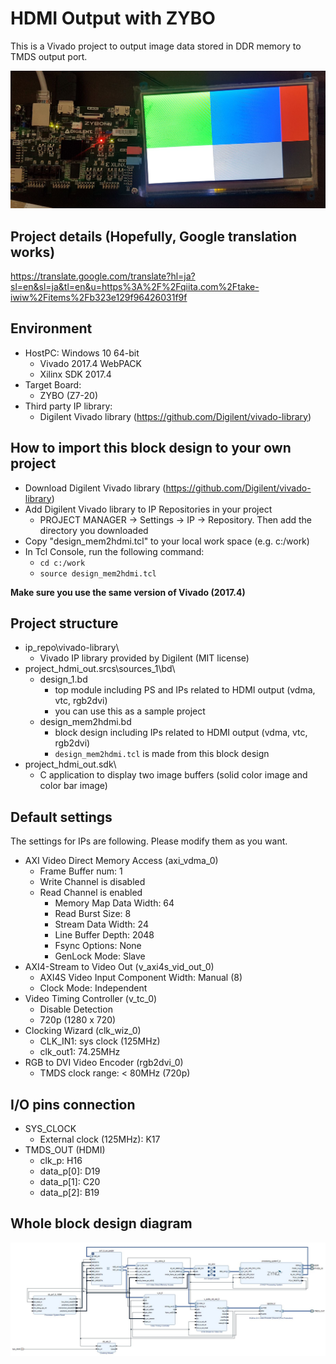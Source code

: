 # HDMI Output with ZYBO
This is a Vivado project to output image data stored in DDR memory to TMDS output port.

<img src="00_doc/pic.jpg">

## Project details (Hopefully, Google translation works)
https://translate.google.com/translate?hl=ja?sl=en&sl=ja&tl=en&u=https%3A%2F%2Fqiita.com%2Ftake-iwiw%2Fitems%2Fb323e129f96426031f9f

## Environment
- HostPC: Windows 10 64-bit
	- Vivado 2017.4 WebPACK
	- Xilinx SDK 2017.4
- Target Board:
	- ZYBO (Z7-20)
- Third party IP library:
	- Digilent Vivado library (https://github.com/Digilent/vivado-library)

## How to import this block design to your own project
- Download Digilent Vivado library (https://github.com/Digilent/vivado-library)
- Add Digilent Vivado library to IP Repositories in your project
	- PROJECT MANAGER -> Settings -> IP -> Repository. Then add the directory you downloaded
- Copy "design_mem2hdmi.tcl" to your local work space (e.g. c:/work)
- In Tcl Console, run the following command:
	- `cd c:/work`
	- `source design_mem2hdmi.tcl`

__Make sure you use the same version of Vivado (2017.4)__

## Project structure
- ip_repo\vivado-library\
	- Vivado IP library provided by Digilent (MIT license)
- project_hdmi_out.srcs\sources_1\bd\
	- design_1.bd
		- top module including PS and IPs related to HDMI output (vdma, vtc, rgb2dvi)
		- you can use this as a sample project
	- design_mem2hdmi.bd
		- block design including IPs related to HDMI output (vdma, vtc, rgb2dvi)
		- `design_mem2hdmi.tcl` is made from this block design
- project_hdmi_out.sdk\
	- C application to display two image buffers (solid color image and color bar image)

## Default settings
The settings for IPs are following. Please modify them as you want.

- AXI Video Direct Memory Access (axi_vdma_0)
	- Frame Buffer num: 1
	- Write Channel is disabled
	- Read Channel is enabled
		- Memory Map Data Width: 64
		- Read Burst Size: 8
		- Stream Data Width: 24
		- Line Buffer Depth: 2048
		- Fsync Options: None
		- GenLock Mode: Slave
- AXI4-Stream to Video Out (v_axi4s_vid_out_0)
	- AXI4S Video Input Component Width: Manual (8)
	- Clock Mode: Independent
- Video Timing Controller (v_tc_0)
	- Disable Detection
	- 720p (1280 x 720)
- Clocking Wizard (clk_wiz_0)
	- CLK_IN1: sys clock (125MHz)
	- clk_out1: 74.25MHz
- RGB to DVI Video Encoder (rgb2dvi_0)
	- TMDS clock range: < 80MHz (720p)

## I/O pins connection
- SYS_CLOCK
	- External clock (125MHz): K17
- TMDS_OUT (HDMI)
	- clk_p: H16
	- data_p[0]: D19
	- data_p[1]: C20
	- data_p[2]: B19

## Whole block design diagram
<img src="00_doc/block_design.jpg">
